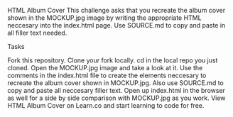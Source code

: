 HTML Album Cover
This challenge asks that you recreate the album cover shown in the MOCKUP.jpg image by writing the appropriate HTML neccesary into the index.html page. Use SOURCE.md to copy and paste in all filler text needed.

Tasks

Fork this repository.
Clone your fork locally.
cd in the local repo you just cloned.
Open the MOCKUP.jpg image and take a look at it.
Use the comments in the index.html file to create the elements neccesary to recreate the album cover shown in MOCKUP.jpg. Also use SOURCE.md to copy and paste all neccesary filler text.
Open up index.html in the browser as well for a side by side comparison with MOCKUP.jpg as you work.
View HTML Album Cover on Learn.co and start learning to code for free.
